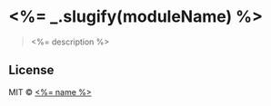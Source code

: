 # <%= _.slugify(moduleName) %> 
> <%= description %>


## License

MIT © [<%= name %>](<%= website %>)
